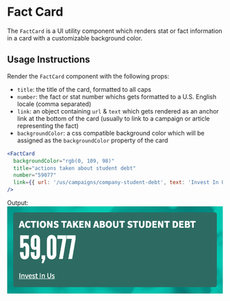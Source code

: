 # Fact Card

The `FactCard` is a UI utility component which renders stat or fact information in a card with a customizable background color.

## Usage Instructions

Render the `FactCard` component with the following props:

- `title`: the title of the card, formatted to all caps
- `number`: the fact or stat number whichs gets formatted to a U.S. English locale (comma separated)
- `link`: an object containing `url` & `text` which gets rendered as an anchor link at the bottom of the card (usually to link to a campaign or article representing the fact)
- `backgroundColor`: a css compatible background color which will be assigned as the `backgroundColor` property of the card

```jsx
<FactCard
  backgroundColor="rgb(0, 109, 98)"
  title="actions taken about student debt"
  number="59077"
  link={{ url: '/us/campaigns/company-student-debt', text: 'Invest In Us' }}
/>
```

Output:
![Fact Card](../../.gitbook/assets/fact-card.png)
